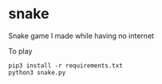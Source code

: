 # snake
Snake game I made while having no internet

To play

	pip3 install -r requirements.txt
	python3 snake.py
